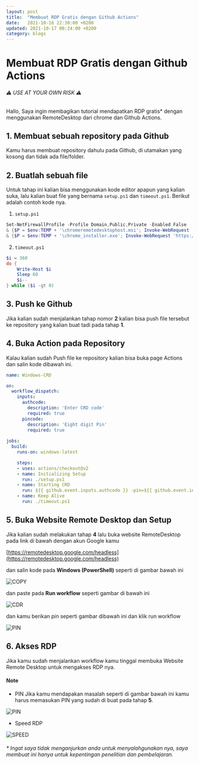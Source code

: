 ```yaml
---
layout: post
title:  "Membuat RDP Gratis dengan Github Actions"
date:   2021-10-16 22:30:00 +0200
updated: 2021-10-17 00:24:00 +0200
category: blogs
---
```


# Membuat RDP Gratis dengan Github Actions

###### ⚠️ USE AT YOUR OWN RISK ⚠️

Hallo, Saya ingin membagikan tutorial mendapatkan RDP gratis* dengan menggunakan RemoteDesktop dari chrome dan Github Actions.

## 1. Membuat sebuah repository pada Github

Kamu harus membuat repository dahulu pada Github, di utamakan yang kosong dan tidak ada file/folder.

## 2. Buatlah sebuah file

Untuk tahap ini kalian bisa menggunakan kode editor apapun yang kalian suka, lalu kalian buat file yang bernama `setup.ps1` dan `timeout.ps1`.
Berikut adalah contoh kode nya.

1. `setup.ps1`

```powershell
Set-NetFirewallProfile -Profile Domain,Public,Private -Enabled False
& {$P = $env:TEMP + '\chromeremotedesktophost.msi'; Invoke-WebRequest 'https://dl.google.com/edgedl/chrome-remote-desktop/chromeremotedesktophost.msi' -OutFile $P; Start-Process $P -Wait; Remove-Item $P}
& {$P = $env:TEMP + '\chrome_installer.exe'; Invoke-WebRequest 'https://dl.google.com/chrome/install/latest/chrome_installer.exe' -OutFile $P; Start-Process -FilePath $P -Args '/install' -Verb RunAs -Wait; Remove-Item $P}
```

2. `timeout.ps1`

```powershell
$i = 360
do {
    Write-Host $i
    Sleep 60
    $i--
} while ($i -gt 0)
```

## 3. Push ke Github

Jika kalian sudah menjalankan tahap nomor **2** kalian bisa push file tersebut ke repository yang kalian buat tadi pada tahap **1**.

## 4. Buka Action pada Repository 

Kalau kalian sudah Push file ke repository kalian bisa buka page Actions dan salin kode dibawah ini.

```yaml
name: Windows-CRD

on: 
  workflow_dispatch:
    inputs:
      authcode:
        description: 'Enter CRD code'
        required: true
      pincode:
        description: 'Eight digit Pin'
        required: true
  
jobs:
  build:
    runs-on: windows-latest

    steps:
    - uses: actions/checkout@v2
    - name: Initializing Setup
      run: ./setup.ps1
    - name: Starting CRD
      run: ${{ github.event.inputs.authcode }} -pin=${{ github.event.inputs.pincode }}
    - name: Keep Alive
      run: ./timeout.ps1
```

## 5. Buka Website Remote Desktop dan Setup

Jika kalian sudah melakukan tahap **4** lalu buka website RemoteDesktop pada link di bawah dengan akun Google kamu

[https://remotedesktop.google.com/headless](https://remotedesktop.google.com/headless)

dan salin kode pada **Windows (PowerShell)** seperti di gambar bawah ini

![COPY](https://files.catbox.moe/gr91fs.jpg)

dan paste pada **Run workflow** seperti gambar di bawah ini

![CDR](https://files.catbox.moe/pce82t.jpg)

dan kamu berikan pin seperti gambar dibawah ini dan klik run workflow

![PIN](https://files.catbox.moe/npyley.jpg)

## 6. Akses RDP
Jika kamu sudah menjalankan workflow kamu tinggal membuka Website Remote Desktop untuk mengakses RDP nya.

#### Note
- PIN
Jika kamu mendapakan masalah seperti di gambar bawah ini kamu harus memasukan PIN yang sudah di buat pada tahap **5**.

![PIN](https://files.catbox.moe/coi4q2.jpg)

- Speed RDP

![SPEED](https://files.catbox.moe/k5ppnt.jpg)

###### * Ingat saya tidak menganjurkan anda untuk menyalahgunakan nya, saya membuat ini hanya untuk kepentingan penelitian dan pembelajaran.
